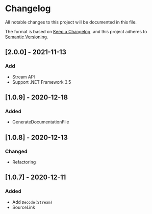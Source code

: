# Changelog

All notable changes to this project will be documented in this file.

The format is based on [Keep a Changelog](https://keepachangelog.com/en/1.0.0/),
and this project adheres to [Semantic Versioning](https://semver.org/spec/v2.0.0.html).

## [2.0.0] - 2021-11-13
### Add
- Stream API
- Support .NET Framework 3.5

## [1.0.9] - 2020-12-18
### Added

- GenerateDocumentationFile

## [1.0.8] - 2020-12-13
### Changed

- Refactoring

## [1.0.7] - 2020-12-11
### Added

- Add `Decode(Stream)`
- SourceLink